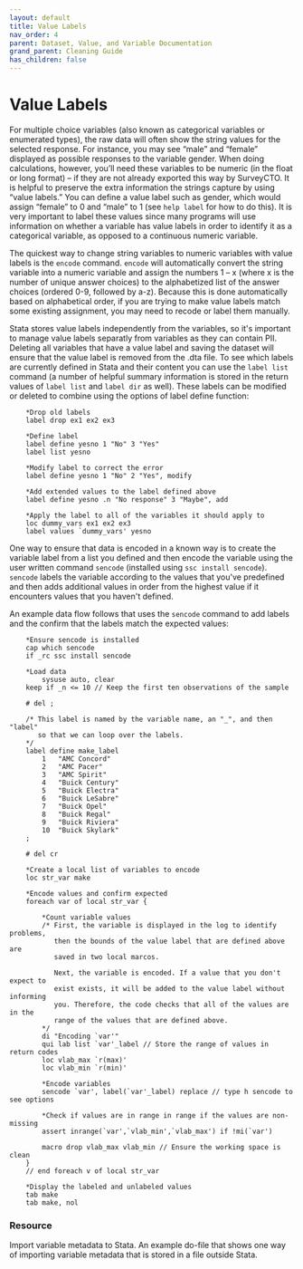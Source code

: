 ```yaml
---
layout: default
title: Value Labels
nav_order: 4
parent: Dataset, Value, and Variable Documentation
grand_parent: Cleaning Guide
has_children: false
---
```


# Value Labels
For multiple choice variables (also known as categorical variables or enumerated types), the raw data will often show the string values for the selected response. For instance, you may see “male” and “female” displayed as possible responses to the variable gender. When doing calculations, however, you’ll need these variables to be numeric (in the float or long format) – if they are not already exported this way by SurveyCTO. It is helpful to preserve the extra information the strings capture by using “value labels.” You can define a value label such as gender, which would assign “female” to 0 and “male” to 1 (see `help label` for how to do this). It is very important to label these values since many programs will use information on whether a variable has value labels in order to identify it as a categorical variable, as opposed to a continuous numeric variable.

The quickest way to change string variables to numeric variables with value labels is the `encode` command. `encode` will automatically convert the string variable into a numeric variable and assign the numbers 1 – x (where x is the number of unique answer choices) to the alphabetized list of the answer choices (ordered 0-9, followed by a-z). Because this is done automatically based on alphabetical order, if you are trying to make value labels match some existing assignment, you may need to recode or label them manually.

Stata stores value labels independently from the variables, so it's important to manage value labels separatly from variables as they can contain PII. Deleting all variables that have a value label and saving the dataset will ensure that the value label is removed from the .dta file. To see which labels are currently defined in Stata and their content you can use the `label list` command (a number of helpful summary information is stored in the return values of `label list` and `label dir` as well). These labels can be modified or deleted to combine using the options of label define function:

````
	*Drop old labels
	label drop ex1 ex2 ex3
	
	*Define label
	label define yesno 1 "No" 3 "Yes"
	label list yesno
	
	*Modify label to correct the error
	label define yesno 1 "No" 2 "Yes", modify
	
	*Add extended values to the label defined above
	label define yesno .n "No response" 3 "Maybe", add
	
	*Apply the label to all of the variables it should apply to
	loc dummy_vars ex1 ex2 ex3
	label values `dummy_vars' yesno
````

One way to ensure that data is encoded in a known way is to create the variable label from a list you defined and then encode the variable using the user written command `sencode` (installed using `ssc install sencode`). `sencode` labels the variable according to the values that you've predefined and then adds additional values in order from the highest value if it encounters values that you haven't defined. 

An example data flow follows that uses the  `sencode` command to add labels and the confirm that the labels match the expected values:

````    
	*Ensure sencode is installed
	cap which sencode
	if _rc ssc install sencode 
	
	*Load data
     	sysuse auto, clear
	keep if _n <= 10 // Keep the first ten observations of the sample
	
	# del ;
	
	/* This label is named by the variable name, an "_", and then "label"
	   so that we can loop over the labels. 
	*/
	label define make_label 
		1	"AMC Concord"
		2	"AMC Pacer"
		3	"AMC Spirit"
		4	"Buick Century"
		5	"Buick Electra"
		6	"Buick LeSabre"
		7	"Buick Opel"
		8	"Buick Regal"
		9	"Buick Riviera"
		10	"Buick Skylark"
	;

	# del cr

	*Create a local list of variables to encode
	loc str_var make

	*Encode values and confirm expected
	foreach var of local str_var {
		
		*Count variable values 
		/* First, the variable is displayed in the log to identify problems,
		   then the bounds of the value label that are defined above are 
		   saved in two local marcos.
		   
		   Next, the variable is encoded. If a value that you don't expect to
		   exist exists, it will be added to the value label without informing 
		   you. Therefore, the code checks that all of the values are in the 
		   range of the values that are defined above.
		*/
		di "Encoding `var'"
		qui lab list `var'_label // Store the range of values in return codes
		loc vlab_max `r(max)'
		loc vlab_min `r(min)' 
		
		*Encode variables
		sencode `var', label(`var'_label) replace // type h sencode to see options

		*Check if values are in range in range if the values are non-missing
		assert inrange(`var',`vlab_min',`vlab_max') if !mi(`var')
		
		macro drop vlab_max vlab_min // Ensure the working space is clean	
	}  
	// end foreach v of local str_var
	
	*Display the labeled and unlabeled values
	tab make 
	tab make, nol
````

### Resource 
Import variable metadata to Stata. An example do-file that shows one way of importing variable metadata that is stored in a file outside Stata.

